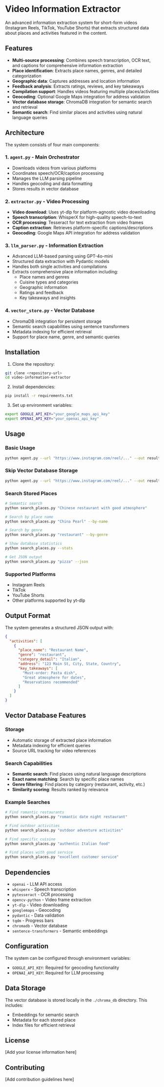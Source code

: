 # Video Information Extractor

An advanced information extraction system for short-form videos (Instagram Reels, TikTok, YouTube Shorts) that extracts structured data about places and activities featured in the content.

## Features

- **Multi-source processing**: Combines speech transcription, OCR text, and captions for comprehensive information extraction
- **Place identification**: Extracts place names, genres, and detailed categorization
- **Geographic data**: Captures addresses and location information
- **Feedback analysis**: Extracts ratings, reviews, and key takeaways
- **Compilation support**: Handles videos featuring multiple places/activities
- **Geocoding**: Optional Google Maps integration for address validation
- **Vector database storage**: ChromaDB integration for semantic search and retrieval
- **Semantic search**: Find similar places and activities using natural language queries

## Architecture

The system consists of four main components:

### 1. `agent.py` - Main Orchestrator
- Downloads videos from various platforms
- Coordinates speech/OCR/caption processing
- Manages the LLM parsing pipeline
- Handles geocoding and data formatting
- Stores results in vector database

### 2. `extractor.py` - Video Processing
- **Video download**: Uses yt-dlp for platform-agnostic video downloading
- **Speech transcription**: WhisperX for high-quality speech-to-text
- **OCR processing**: Tesseract for text extraction from video frames
- **Caption extraction**: Retrieves platform-specific captions/descriptions
- **Geocoding**: Google Maps API integration for address validation

### 3. `llm_parser.py` - Information Extraction
- Advanced LLM-based parsing using GPT-4o-mini
- Structured data extraction with Pydantic models
- Handles both single activities and compilations
- Extracts comprehensive place information including:
  - Place names and genres
  - Cuisine types and categories
  - Geographic information
  - Ratings and feedback
  - Key takeaways and insights

### 4. `vector_store.py` - Vector Database
- ChromaDB integration for persistent storage
- Semantic search capabilities using sentence transformers
- Metadata indexing for efficient retrieval
- Support for place name, genre, and semantic queries

## Installation

1. Clone the repository:
```bash
git clone <repository-url>
cd video-information-extractor
```

2. Install dependencies:
```bash
pip install -r requirements.txt
```

3. Set up environment variables:
```bash
export GOOGLE_API_KEY="your_google_maps_api_key"
export OPENAI_API_KEY="your_openai_api_key"
```

## Usage

### Basic Usage
```bash
python agent.py --url "https://www.instagram.com/reel/..." --out result.json
```

### Skip Vector Database Storage
```bash
python agent.py --url "https://www.instagram.com/reel/..." --out result.json --no-vector-store
```

### Search Stored Places
```bash
# Semantic search
python search_places.py "Chinese restaurant with good atmosphere"

# Search by place name
python search_places.py "China Pearl" --by-name

# Search by genre
python search_places.py "restaurant" --by-genre

# Show database statistics
python search_places.py --stats

# Get JSON output
python search_places.py "pizza" --json
```

### Supported Platforms
- Instagram Reels
- TikTok
- YouTube Shorts
- Other platforms supported by yt-dlp

## Output Format

The system generates a structured JSON output with:

```json
{
  "activities": [
    {
      "place_name": "Restaurant Name",
      "genre": "restaurant",
      "category_detail": "Italian",
      "address": "123 Main St, City, State, Country",
      "key_takeaways": [
        "Must-order: Pasta dish",
        "Great atmosphere for dates",
        "Reservations recommended"
      ]
    }
  ]
}
```

## Vector Database Features

### Storage
- Automatic storage of extracted place information
- Metadata indexing for efficient queries
- Source URL tracking for video references

### Search Capabilities
- **Semantic search**: Find places using natural language descriptions
- **Exact name matching**: Search by specific place names
- **Genre filtering**: Find places by category (restaurant, activity, etc.)
- **Similarity scoring**: Results ranked by relevance

### Example Searches
```bash
# Find romantic restaurants
python search_places.py "romantic date night restaurant"

# Find outdoor activities
python search_places.py "outdoor adventure activities"

# Find specific cuisine
python search_places.py "authentic Italian food"

# Find places with good service
python search_places.py "excellent customer service"
```

## Dependencies

- `openai` - LLM API access
- `whisperx` - Speech transcription
- `pytesseract` - OCR processing
- `opencv-python` - Video frame extraction
- `yt-dlp` - Video downloading
- `googlemaps` - Geocoding
- `pydantic` - Data validation
- `tqdm` - Progress bars
- `chromadb` - Vector database
- `sentence-transformers` - Semantic embeddings

## Configuration

The system can be configured through environment variables:
- `GOOGLE_API_KEY`: Required for geocoding functionality
- `OPENAI_API_KEY`: Required for LLM processing

## Data Storage

The vector database is stored locally in the `./chroma_db` directory. This includes:
- Embeddings for semantic search
- Metadata for each stored place
- Index files for efficient retrieval

## License

[Add your license information here]

## Contributing

[Add contribution guidelines here] 